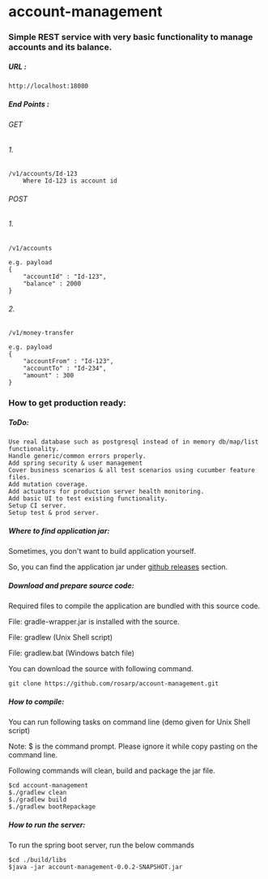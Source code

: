 # account-management
### Simple REST service with very basic functionality to manage accounts and its balance.

##### URL :
	
	http://localhost:18080

##### End Points :
	
###### GET

###### 1.
```
/v1/accounts/Id-123
	Where Id-123 is account id
```
###### POST

###### 1.
```
/v1/accounts

e.g. payload
{
	"accountId" : "Id-123",
	"balance" : 2000
}
```
###### 2.
```
/v1/money-transfer

e.g. payload
{
	"accountFrom" : "Id-123",
	"accountTo" : "Id-234",
	"amount" : 300
}
```

### How to get production ready:

##### ToDo:

```
Use real database such as postgresql instead of in memory db/map/list functionality.
Handle generic/common errors properly.
Add spring security & user management
Cover business scenarios & all test scenarios using cucumber feature files.
Add mutation coverage.
Add actuators for production server health monitoring.
Add basic UI to test existing functionality.
Setup CI server.
Setup test & prod server.
```

##### Where to find application jar:
Sometimes, you don't want to build application yourself.

So, you can find the application jar under [github releases](https://github.com/rosarp/account-management/releases) section.

##### Download and prepare source code:
Required files to compile the application are bundled with this source code.

File: gradle-wrapper.jar is installed with the source.

File: gradlew (Unix Shell script)

File: gradlew.bat (Windows batch file)

You can download the source with following command.
```
git clone https://github.com/rosarp/account-management.git
```

##### How to compile:
You can run following tasks on command line (demo given for Unix Shell script)

Note: $ is the command prompt. Please ignore it while copy pasting on the command line.

Following commands will clean, build and package the jar file.
```
$cd account-management
$./gradlew clean
$./gradlew build
$./gradlew bootRepackage
```

##### How to run the server:

To run the spring boot server, run the below commands
```
$cd ./build/libs
$java -jar account-management-0.0.2-SNAPSHOT.jar
```
